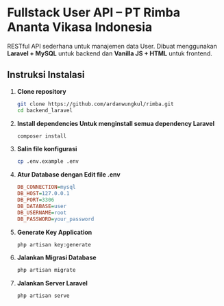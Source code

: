 # Fullstack User API – PT Rimba Ananta Vikasa Indonesia

RESTful API sederhana untuk manajemen data User. Dibuat menggunakan **Laravel + MySQL** untuk backend dan **Vanilla JS + HTML** untuk frontend.

## Instruksi Instalasi

1. **Clone repository**
   ```bash
   git clone https://github.com/ardanwungkul/rimba.git
   cd backend_laravel

2. **Install dependencies Untuk menginstall semua dependency Laravel**
    ```bash
    composer install

3. **Salin file konfigurasi**
    ```bash
    cp .env.example .env

4. **Atur Database dengan Edit file .env**
    ```ini
    DB_CONNECTION=mysql
    DB_HOST=127.0.0.1
    DB_PORT=3306
    DB_DATABASE=user
    DB_USERNAME=root
    DB_PASSWORD=your_password

5. **Generate Key Application**
    ```bash
    php artisan key:generate

6. **Jalankan Migrasi Database**
    ```bash
    php artisan migrate

7. **Jalankan Server Laravel**
    ```bash
    php artisan serve